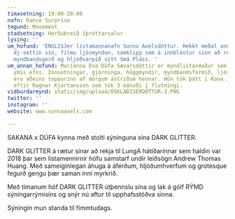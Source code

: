 ```yaml
---
timasetning: 19:00-20:00
nafn: Dance Surprise
tegund: Movement
stadsetning: Herðubreið íþróttarsalur
lysing: ''
um_hofund: 'ENGLISJer listamannanafn Sunnu Axelsdóttur. Þekkt meðal annars fyrir skapandi
  dj-settin sín, filmu ljósmyndun, samklipp sem á innblástur sinn að rekja til Japan,
  myndbandsgerð og hljóðvarpið sitt Smá Pláss. '
um_annan_hofund: Maríanna Eva Dúfa Sævarsdóttir er myndlistarmaður sem vinnur með
  ýmis efni. Innsetningar, gjörninga, höggmyndir, myndbandsformið, ljósmyndun og hljóð
  eru aðeins toppurinn af mörgum ástríðum hennar. Hún tók þátt í Kona í E, gjörningi
  eftir Ragnar Kjartansson sem tók 3 mánuði í flutningi.
vidburdarmynd: static/img/upload/ÓSKLAÐISÉRDÓTTUR-3.PNG
twitter: ''
instagram: ''
website: www.sunnaaxels.com

---
```

SAKANA x DÚFA kynna með stolti sýninguna sína DARK GLITTER.  
  
DARK GLITTER á rætur sínar að rekja til LungA hátíðarinnar sem haldin var 2018 þar sem listamennirnir hófu samstarf undir leiðsögn Andrew Thomas Huang. Með sameiginlegan áhuga á áferðum, hljóðumhverfum og grotesque fegurð gengu þær saman inní myrkrið.  
  
Með tímanum hóf DARK GLITTER útþennslu sína og lak á gólf RÝMD sýningarrýmisins og snýr nú aftur til upphafsstöðva sinna.  
  
Sýningin mun standa til fimmtudags.